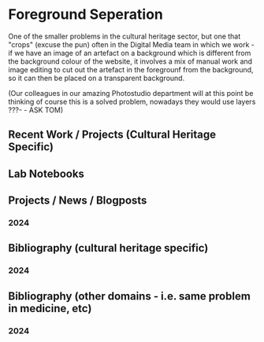 # Foreground Seperation

One of the smaller problems in the cultural heritage sector, but one that
"crops" (excuse the pun) often in the Digital Media team in which we work -
if we have an image of an artefact on a background which is different from the
background colour of the website, it involves a mix of manual work and image
editing to cut out the artefact in the foregrounf from the background, so it
can then be placed on a transparent background.

(Our colleagues in our amazing Photostudio department will at this point be
thinking of course this is a solved problem, nowadays they would use layers ???- - ASK TOM)

## Recent Work / Projects (Cultural Heritage Specific)

## Lab Notebooks


## Projects / News / Blogposts

### 2024

## Bibliography (cultural heritage specific)

### 2024


## Bibliography (other domains - i.e. same problem in medicine, etc)

### 2024



